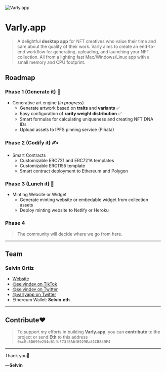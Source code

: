 ![Varly.app](https://s3.us-west-2.amazonaws.com/cdn.selvin.dev/varly-preview.png)

# Varly.app
> A delightful **desktop app** for NFT creatives who value their time and care about the quality of their work.
> Varly aims to create an end-to-end workflow for generating, uploading, and launching your NFT collection.
> All from a lighting fast Mac/Windows/Linux app with a small memory and CPU footprint.

## Roadmap

### Phase 1 (Generate it) 🥞
  - Generative art engine (_in progress_)
    - Generate artwork based on **traits** and **variants** ✅
    - Easy configuration of **rarity weight distribution** ✅
    - Smart formulas for calculating uniqueness and creating NFT DNA IDs
    - Upload assets to IPFS pinning service (Piñata)
### Phase 2 (Codify it) ✍️
  - Smart Contracts
    - Customizable ERC721 and ERC721A templates
    - Customizable ERC1155 template
    - Smart contract deployment to Ethereum and Polygon

### Phase 3 (Lunch it) 🚀
  - Minting Website or Widget
    - Generate minting website or embedable widget from collection assets
    - Deploy minting website to Netlify or Heroku

### Phase 4
> The community will decide where we go from here.

---

## Team

### Selvin Ortiz
  - [Website](https://selvin.dev)
  - [@selvindev on TikTok](https://tiktok.com/@selvindev)
  - [@selvindev on Twitter](https://twitter.com/selvindev)
  - [@varlyapp on Twitter](https://twitter.com/varlyapp)
  - Ethereum Wallet: **Selvin.eth**

---

## Contribute♥️
> To support my efforts in building **Varly.app**, you can **contribute** to the project or send **Eth** to this address `0xcEc5D699e254dB1fbF73fEA6fB929Ea31CB839F4`

---

Thank you🙏

&mdash;**Selvin**
